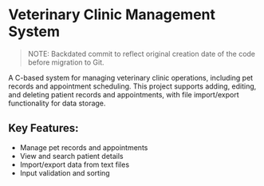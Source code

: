 # Veterinary Clinic Management System
> NOTE: Backdated commit to reflect original creation date of the code before migration to Git.

A C-based system for managing veterinary clinic operations, including pet records and appointment scheduling. This project supports adding, editing, and deleting patient records and appointments, with file import/export functionality for data storage.

## Key Features:
- Manage pet records and appointments
- View and search patient details
- Import/export data from text files
- Input validation and sorting